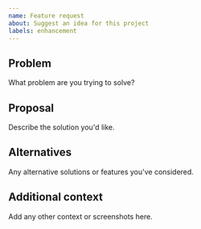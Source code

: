 ```yaml
---
name: Feature request
about: Suggest an idea for this project
labels: enhancement
---
```


## Problem
What problem are you trying to solve?

## Proposal
Describe the solution you'd like.

## Alternatives
Any alternative solutions or features you've considered.

## Additional context
Add any other context or screenshots here.
